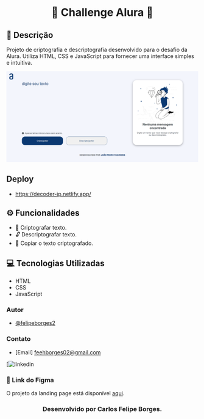<h1 align="center">  🌟 Challenge Alura 🌟 </h1>

## 📝 Descrição

Projeto de criptografia e descriptografia desenvolvido para o desafio da Alura. Utiliza HTML, CSS e JavaScript para fornecer uma interface simples e intuitiva.

<img alt='Captura de tela do Projeto "Decodificador de Texto".' src="assets/screenshot.png">

## Deploy 

- <a>https://decoder-jp.netlify.app/ <a/>

## ⚙️ Funcionalidades

- 🔐 Criptografar texto.
- 🔓 Descriptografar texto.
- 🔄 Copiar o texto criptografado.

## 💻 Tecnologias Utilizadas

- HTML
- CSS
- JavaScript

### Autor

- [@felipeborges2](https://github.com/felipeBorges2)

### Contato

- [Email] feehborges02@gmail.com

[![linkedin](https://www.linkedin.com/in/carlos-felipe-borges-341799180?utm_source=share&utm_campaign=share_via&utm_content=profile&utm_medium=android_app)

### 🔗 Link do Figma

O projeto da landing page está disponível <a href="https://www.figma.com/design/tvFEYhVfZTjdJ5P24RGV21/Alura-Challenge---Desafio-1---L%C3%B3gica?node-id=0-1" target="blank">aqui</a>.

<h3 align="center">Desenvolvido por Carlos Felipe Borges.</h3>


